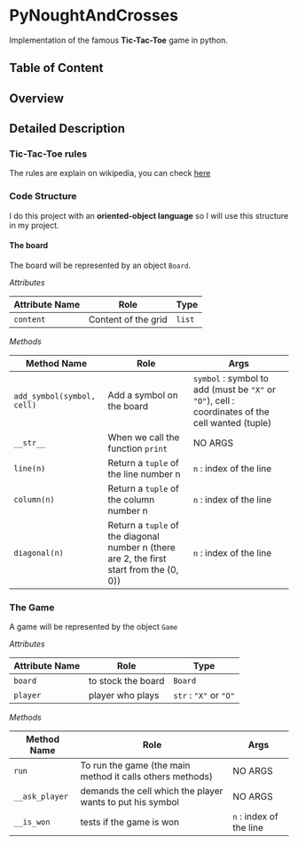 # PyNoughtAndCrosses

Implementation of the famous **Tic-Tac-Toe** game in python.

## Table of Content 

## Overview

## Detailed Description

### Tic-Tac-Toe rules

The rules are explain on wikipedia, you can check [here](https://en.wikipedia.org/wiki/Tic-tac-toe)

### Code Structure
I do this project with an **oriented-object language** so I will use this structure in my project.

#### The board
The board will be represented by an object `Board`.

*Attributes*

| Attribute Name | Role                | Type   |
|----------------|---------------------|--------|
| `content`      | Content of the grid | `list` |

*Methods*

| Method Name                | Role                                                         | Args                                                         |
| -------------------------- | ------------------------------------------------------------ | ------------------------------------------------------------ |
| `add_symbol(symbol, cell)` | Add a symbol on the board                                    | `symbol` : symbol to add (must be `"X"` or `"O"`), cell : coordinates of the cell wanted (tuple) |
| `__str__`                  | When we call the function `print`                            | NO ARGS                                                      |
| `line(n)`                  | Return a `tuple` of the line number n                        | `n` : index of the line                                      |
| `column(n)`                | Return a `tuple` of the column number n                      | `n` : index of the line                                      |
| `diagonal(n)`              | Return a `tuple` of the diagonal number n (there are 2, the first start from the (0, 0)) | `n` : index of the line                                      |

### The Game

A game will be represented by the object `Game`

*Attributes*

| Attribute Name | Role               | Type                   |
|----------------|--------------------|------------------------|
| `board`        | to stock the board | `Board`                |
| `player`       | player who plays   | `str` : `"X"` or `"O"` |

*Methods*

| Method Name    | Role                                                      | Args                    |
|----------------|-----------------------------------------------------------|-------------------------|
| `run`          | To run the game (the main method it calls others methods) | NO ARGS                 |
| `__ask_player` | demands the cell which the player wants to put his symbol | NO ARGS                 |
| `__is_won`     | tests if the game is won                                  | `n` : index of the line |



